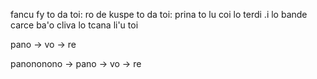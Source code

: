 

fancu fy to da toi:
    ro de kuspe to da toi:
        prina to lu coi lo terdi .i lo bande carce ba'o cliva lo tcana li'u toi
        
        
pano -> vo -> re
 
panononono -> pano -> vo -> re 